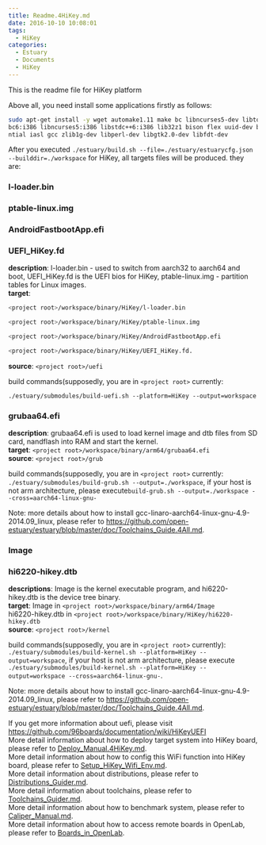 ```yaml
---
title: Readme.4HiKey.md
date: 2016-10-10 10:08:01
tags:
  - HiKey
categories:
  - Estuary
  - Documents
  - HiKey
---
```

This is the readme file for HiKey platform

<!--more-->

Above all, you need install some applications firstly as follows:  
```bash
sudo apt-get install -y wget automake1.11 make bc libncurses5-dev libtool li
bc6:i386 libncurses5:i386 libstdc++6:i386 lib32z1 bison flex uuid-dev build-esse
ntial iasl gcc zlib1g-dev libperl-dev libgtk2.0-dev libfdt-dev
```
After you executed `./estuary/build.sh --file=./estuary/estuarycfg.json --builddir=./workspace` for HiKey, all targets files will be produced. they are:

### l-loader.bin  
### ptable-linux.img  
### AndroidFastbootApp.efi  
### UEFI_HiKey.fd  

**description**: l-loader.bin - used to switch from aarch32 to aarch64 and boot, UEFI_HiKey.fd is the UEFI bios for HiKey, ptable-linux.img - partition tables for Linux images.  
**target**:  
```bash
<project root>/workspace/binary/HiKey/l-loader.bin

<project root>/workspace/binary/HiKey/ptable-linux.img

<project root>/workspace/binary/HiKey/AndroidFastbootApp.efi

<project root>/workspace/binary/HiKey/UEFI_HiKey.fd.
```

**source**: `<project root>/uefi`

build commands(supposedly, you are in `<project root>` currently:

`./estuary/submodules/build-uefi.sh --platform=HiKey --output=workspace`

### grubaa64.efi 

**description**: grubaa64.efi is used to load kernel image and dtb files from SD card, nandflash into RAM and start the kernel.  
**target**: `<project root>/workspace/binary/arm64/grubaa64.efi`  
**source**: `<project root>/grub`  

build commands(supposedly, you are in `<project root>` currently:  
`./estuary/submodules/build-grub.sh --output=./workspace`, if your host is not arm architecture, please execute`build-grub.sh --output=./workspace --cross=aarch64-linux-gnu-`

Note: more details about how to install gcc-linaro-aarch64-linux-gnu-4.9-2014.09_linux, please refer to https://github.com/open-estuary/estuary/blob/master/doc/Toolchains_Guide.4All.md.

### Image  
### hi6220-hikey.dtb  

**descriptions**: Image is the kernel executable program, and hi6220-hikey.dtb is the device tree binary.  
**target**: Image in `<project root>/workspace/binary/arm64/Image`  
hi6220-hikey.dtb in `<project root>/workspace/binary/HiKey/hi6220-hikey.dtb`  
**source**: `<project root>/kernel`  

build commands(supposedly, you are in `<project root>` currently):  
`./estuary/submodules/build-kernel.sh --platform=HiKey --output=workspace`, if your host is not arm architecture, please execute `./estuary/submodules/build-kernel.sh --platform=HiKey --output=workspace --cross=aarch64-linux-gnu-`.

Note: more details about how to install gcc-linaro-aarch64-linux-gnu-4.9-2014.09_linux, please refer to https://github.com/open-estuary/estuary/blob/master/doc/Toolchains_Guide.4All.md.

If you get more information about uefi, please visit https://github.com/96boards/documentation/wiki/HiKeyUEFI  
More detail information about how to deploy target system into HiKey board, please refer to [Deploy_Manual.4HiKey.md](https://github.com/open-estuary/estuary/blob/master/doc/Deploy_Manual.4HiKey.md).  
More detail information about how to config this WiFi function into HiKey board, please refer to [Setup_HiKey_Wifi_Env.md](https://github.com/open-estuary/estuary/blob/master/doc/Setup_HiKey_WiFi_Env.4HiKey.md).  
More detail information about distributions, please refer to [Distributions_Guider.md](https://github.com/open-estuary/estuary/blob/master/doc/Distributions_Guide.4All.md).  
More detail information about toolchains, please refer to [Toolchains_Guider.md](https://github.com/open-estuary/estuary/blob/master/doc/Toolchains_Guide.4All.md).  
More detail information about how to benchmark system, please refer to [Caliper_Manual.md](https://github.com/open-estuary/estuary/blob/master/doc/Caliper_Manual.4All.md).  
More detail information about how to access remote boards in OpenLab, please refer to [Boards_in_OpenLab](http://open-estuary.org/accessing-boards-in-open-lab/).
